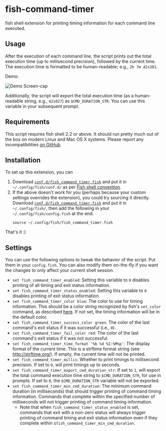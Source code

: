 fish-command-timer
==================

fish shell extension for printing timing information for each command line
executed.

Usage
-----

After the execution of each command line, the script prints out the total
execution time (up to millisecond precision), followed by the current time. The
execution time is formatted to be human-readable; e.g., `2h 7m 42s301`.

Demo:

![Demo Screen-cap](https://github.com/jichu4n/bash-command-timer/raw/master/bash_command_timer_screenshot.gif)

Additionally, the script will export the total execution time (as a human-readable string, e.g., `42s027`) as `$CMD_DURATION_STR`. You can use this
variable in your subsequent prompt.

Requirements
------------

This script requires fish shell 2.2 or above. It should run pretty much out of
the box on modern Linux and Mac OS X systems. Please report any
incompatibilities [on GitHub](https://github.com/jichu4n/fish-command-timer/issues).

Installation
------------

To set up this extension, you can

1. Download [`conf.d/fish_command_timer.fish`](https://github.com/jichu4n/fish-command-timer/blob/master/conf.d/fish_command_timer.fish) and put it in `~/.config/fish/conf.d/` as per [Fish shell convention](https://fishshell.com/docs/current/index.html#initialization).
2. If the above doesn't work for you (perhaps because your custom settings overrides the extension), you could try sourcing it directly. Download [`conf.d/fish_command_timer.fish`](https://github.com/jichu4n/fish-command-timer/blob/master/conf.d/fish_command_timer.fish) and put it in `~/.config/fish/`, then add the following in your `~/.config/fish/config.fish` at the end:
   ```
   source ~/.config/fish/fish_command_timer.fish
   ```

That's it :)

Settings
--------

You can use the following options to tweak the behavior of the script. 
Put them in your `config.fish`. 
You can also modify them on-the-fly if you want the changes to only affect your current shell session.

* `set fish_command_timer_enabled`: Setting this variable to `0` disables
  printing of all timing and exit status information.
* `set fish_command_timer_status_enabled`: Setting this variable to `0`
  disables printing of exit status information.
* `set fish_command_timer_color blue`: The color to use for timing information.
  This should be a color string recognized by fish's `set_color` command, as
  described [here](http://fishshell.com/docs/current/commands.html#set_color).
  If not set, the timing information will be in the default color.
* `set fish_command_timer_success_color green`: The color of the last command's exit
  status if it was successful (i.e., `0`).
* `set fish_command_timer_fail_color red`: The color of the last command's exit
  status if it was not successful.
* `set fish_command_timer_time_format '%b %d %I:%M%p'`: The display format of
  the current time.  This is a strftime format string (see
  http://strftime.org/). If empty, the current time will not be printed.
* `set fish_command_timer_millis`: Whether to print timings to millisecond
  precision. If set to `0`, will print timings up to seconds.
* `set fish_command_timer_export_cmd_duration_str`: If set to `1`, will export
  the total command execution time string to `$CMD_DURATION_STR`, for use in
  prompts. If set to `0`, the `$CMD_DURATION_STR` variable will not be exported.
* `set fish_command_timer_min_cmd_duration`: The minimum command duration (in
  milliseconds) that should trigger printing of command timing information.
  Commands that complete within the specified number of milliseconds will not
  trigger printing of command timing information.
  - Note that when `fish_command_timer_status_enabled` is set, commands that
    exit with a non-zero status will always trigger printing of command timing
    and exit status information even if they complete within
    `$fish_command_timer_min_cmd_duration`.

